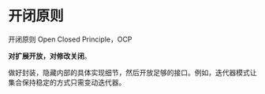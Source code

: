 # 开闭原则

开闭原则 Open Closed Principle，OCP

**对扩展开放，对修改关闭**。

做好封装，隐藏内部的具体实现细节，然后开放足够的接口。例如，迭代器模式让集合保持稳定的方式只需变动迭代器。